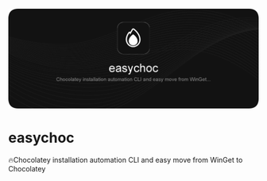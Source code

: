 ![easychoc](https://raw.githubusercontent.com/binary-blazer/repo-svgs/main/out/easychoc/image.svg)



















# easychoc
🔥Chocolatey installation automation CLI and easy move from WinGet to Chocolatey
